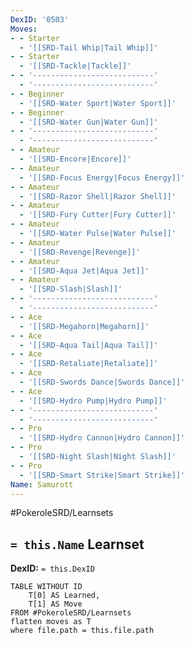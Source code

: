 ```yaml
---
DexID: '0503'
Moves:
- - Starter
  - '[[SRD-Tail Whip|Tail Whip]]'
- - Starter
  - '[[SRD-Tackle|Tackle]]'
- - '---------------------------'
  - '---------------------------'
- - Beginner
  - '[[SRD-Water Sport|Water Sport]]'
- - Beginner
  - '[[SRD-Water Gun|Water Gun]]'
- - '---------------------------'
  - '---------------------------'
- - Amateur
  - '[[SRD-Encore|Encore]]'
- - Amateur
  - '[[SRD-Focus Energy|Focus Energy]]'
- - Amateur
  - '[[SRD-Razor Shell|Razor Shell]]'
- - Amateur
  - '[[SRD-Fury Cutter|Fury Cutter]]'
- - Amateur
  - '[[SRD-Water Pulse|Water Pulse]]'
- - Amateur
  - '[[SRD-Revenge|Revenge]]'
- - Amateur
  - '[[SRD-Aqua Jet|Aqua Jet]]'
- - Amateur
  - '[[SRD-Slash|Slash]]'
- - '---------------------------'
  - '---------------------------'
- - Ace
  - '[[SRD-Megahorn|Megahorn]]'
- - Ace
  - '[[SRD-Aqua Tail|Aqua Tail]]'
- - Ace
  - '[[SRD-Retaliate|Retaliate]]'
- - Ace
  - '[[SRD-Swords Dance|Swords Dance]]'
- - Ace
  - '[[SRD-Hydro Pump|Hydro Pump]]'
- - '---------------------------'
  - '---------------------------'
- - Pro
  - '[[SRD-Hydro Cannon|Hydro Cannon]]'
- - Pro
  - '[[SRD-Night Slash|Night Slash]]'
- - Pro
  - '[[SRD-Smart Strike|Smart Strike]]'
Name: Samurott
---
```


#PokeroleSRD/Learnsets

## `= this.Name` Learnset

**DexID:** `= this.DexID`

```dataview
TABLE WITHOUT ID
    T[0] AS Learned,
    T[1] AS Move
FROM #PokeroleSRD/Learnsets
flatten moves as T
where file.path = this.file.path
```
